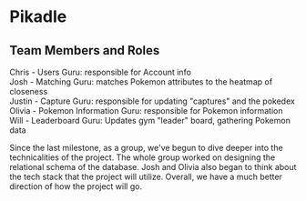 # Pikadle

## Team Members and Roles

Chris - Users Guru: responsible for Account info\
Josh -   Matching Guru: matches Pokemon attributes to the heatmap of closeness\
Justin - Capture Guru: responsible for updating "captures" and the pokedex\
Olivia - Pokemon Information Guru: responsible for Pokemon information\
Will - Leaderboard Guru: Updates gym "leader" board, gathering Pokemon data 

Since the last milestone, as a group, we've begun to dive deeper into the technicalities of the project. The whole group worked on designing the relational schema of the database. Josh and Olivia also began to think about the tech stack that the project will utilize. Overall, we have a much better direction of how the project will go.

